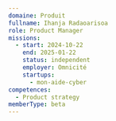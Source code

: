 ```yaml
---
domaine: Produit
fullname: Ihanja Radaoarisoa
role: Product Manager
missions:
  - start: 2024-10-22
    end: 2025-01-22
    status: independent
    employer: Omnicité
    startups:
      - mon-aide-cyber
competences:
  - Product strategy
memberType: beta
---
```

